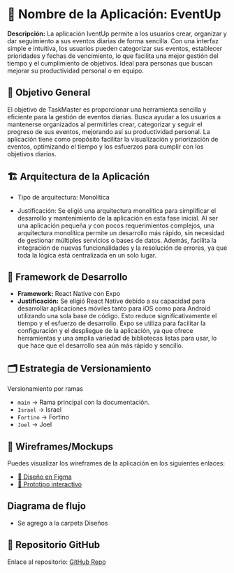 # 📱 Nombre de la Aplicación: EventUp
**Descripción:** La aplicación IventUp permite a los usuarios crear, organizar y dar seguimiento a sus eventos diarias de forma sencilla.
Con una interfaz simple e intuitiva, los usuarios pueden categorizar sus eventos, establecer prioridades y fechas de vencimiento, lo que facilita
una mejor gestión del tiempo y el cumplimiento de objetivos. Ideal para personas que buscan mejorar su productividad personal o en equipo. 

## 🎯 Objetivo General
El objetivo de TaskMaster es proporcionar una herramienta sencilla y eficiente para la gestión de eventos diarias. Busca ayudar a los usuarios a 
mantenerse organizados al permitirles crear, categorizar y seguir el progreso de sus eventos, mejorando así su productividad personal. La aplicación 
tiene como propósito facilitar la visualización y priorización de eventos, optimizando el tiempo y los esfuerzos para cumplir con los objetivos diarios.

## 🏗️ Arquitectura de la Aplicación
- Tipo de arquitectura: Monolítica

- Justificación: Se eligió una arquitectura monolítica para simplificar el desarrollo y mantenimiento de la aplicación en esta fase inicial. Al ser una aplicación 
pequeña y con pocos requerimientos complejos, una arquitectura monolítica permite un desarrollo más rápido, sin necesidad de gestionar múltiples servicios o 
bases de datos. Además, facilita la integración de nuevas funcionalidades y la resolución de errores, ya que toda la lógica está centralizada en un solo lugar.

## 🚀 Framework de Desarrollo
- **Framework:** React Native con Expo
- **Justificación:** Se eligió React Native debido a su capacidad para desarrollar aplicaciones móviles tanto para iOS como para Android utilizando una sola base de código. Esto reduce significativamente el tiempo y el esfuerzo de desarrollo. Expo se utiliza para facilitar la configuración y el despliegue de la aplicación, 
ya que ofrece  herramientas y una amplia variedad de bibliotecas listas para usar, lo que hace que el desarrollo sea aún más rápido y sencillo.

## 🗂️ Estrategia de Versionamiento

Versionamiento por ramas
- `main` → Rama principal con la documentación.
- `Israel` → Israel
- `Fortino` → Fortino
- `Joel` → Joel


## 🎨 Wireframes/Mockups 
Puedes visualizar los wireframes de la aplicación en los siguientes enlaces:  
- [🎨 Diseño en Figma](https://www.figma.com/design/KC9NbaHgOQnRA2Sf7iZi3x/AgendaProject-(Copy))  
- [📱 Prototipo interactivo](https://www.figma.com/proto/KC9NbaHgOQnRA2Sf7iZi3x/AgendaProject-(Copy)?node-id=181-3604&p=f&t=gc643fMwi9xs5Oeu-1&scaling=scale-down&content-scaling=fixed&page-id=181%3A3592&starting-point-node-id=181%3A3621)

## Diagrama de flujo
- Se agrego a la carpeta Diseños


## 📂 Repositorio GitHub  
Enlace al repositorio: [GitHub Repo](https://github.com/Ability2040/mi-app-movil)


